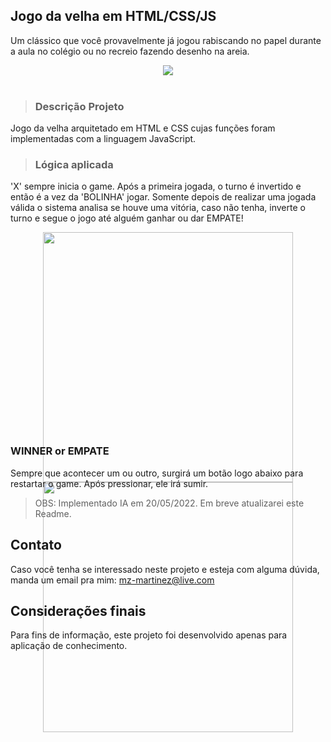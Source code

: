 ## Jogo da velha em HTML/CSS/JS

Um clássico que você provavelmente já jogou rabiscando no papel durante a aula no colégio ou no recreio fazendo desenho na areia. 

<div align="center">
  
  <img src="https://user-images.githubusercontent.com/84146200/168942441-dc2e1fec-c6c5-4b75-8f0d-264ebeda4b69.png"/>
 
</div>
 <br>
 
> ### Descrição Projeto

Jogo da velha arquitetado em HTML e CSS cujas funções foram implementadas com a linguagem JavaScript.

> ### Lógica aplicada

'X' sempre inicia o game. Após a primeira jogada, o turno é invertido e então é a vez da 'BOLINHA' jogar. Somente depois de realizar uma jogada válida o sistema analisa se houve uma vitória, caso não tenha, inverte o turno e segue o jogo até alguém ganhar ou dar EMPATE!


<div align="center" style="height:300px;">
  
  <img src="https://user-images.githubusercontent.com/84146200/168943483-7d149b9c-7fcd-48e9-99ef-f32a2374f34e.png" height="400px"/>
  <img src="https://user-images.githubusercontent.com/84146200/168944189-60489ab5-c96d-4793-a4ac-4dd63297697b.png" height="400px"/>
 
</div>
 <br>
 
 ### WINNER or EMPATE
 
 Sempre que acontecer um ou outro, surgirá um botão logo abaixo para restartar o game. Após pressionar, ele irá sumir.
 
> OBS: Implementado IA em 20/05/2022. Em breve atualizarei este Readme.

## Contato
Caso você tenha se interessado neste projeto e esteja com alguma dúvida, manda um email pra mim: mz-martinez@live.com

## Considerações finais
Para fins de informação, este projeto foi desenvolvido apenas para aplicação de conhecimento.
